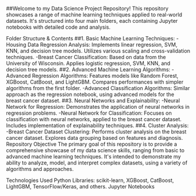##Welcome to my Data Science Project Repository! This repository showcases a range of machine learning techniques applied to real-world datasets. It's structured into four main folders, each containing Jupyter notebooks with detailed code and analysis.

Folder Structure & Contents
##1. Basic Machine Learning Techniques:
-Housing Data Regression Analysis:
Implements linear regression, SVM, KNN, and decision tree models.
Utilizes various scaling and cross-validation techniques.
-Breast Cancer Classification:
Based on data from the University of Wisconsin.
Applies logistic regression, SVM, KNN, and decision tree models.
##2. Advanced Machine Learning Algorithms:
-Advanced Regression Algorithms:
Features models like Random Forest, XGBoost, CatBoost, and LightGBM.
Compares performances with simpler algorithms from the first folder.
-Advanced Classification Algorithms:
Similar approach as the regression notebook, using advanced models for the breast cancer dataset.
##3. Neural Networks and Explainability:
-Neural Network for Regression:
Demonstrates the application of neural networks in regression problems.
-Neural Network for Classification:
Focuses on classification with neural networks, applied to the breast cancer dataset.
Includes implementation of explainability techniques.
##4. Cluster Analysis:
-Breast Cancer Dataset Clustering:
Performs cluster analysis on the breast cancer dataset.
Explores data grouping based on features and diagnosis.
Repository Objective
The primary goal of this repository is to provide a comprehensive showcase of my data science skills, ranging from basic to advanced machine learning techniques. It's intended to demonstrate my ability to analyze, model, and interpret complex datasets, using a variety of algorithms and approaches.

Technologies Used
Python
Libraries: scikit-learn, XGBoost, CatBoost, LightGBM, TensorFlow/Keras, and others.
Jupyter Notebooks
